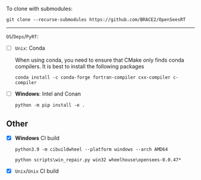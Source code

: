 

To clone with submodules:

```shell
git clone --recurse-submodules https://github.com/BRACE2/OpenSeesRT
```



----------------------------------------------------------



`OS`/`Deps`/`PyRT`:


- [ ] `Unix`: Conda

  When using conda, you need to ensure that CMake only
  finds conda compilers. It is best to install the following packages

  ```shell
  conda install -c conda-forge fortran-compiler cxx-compiler c-compiler
  ```


- [ ] **Windows**: Intel and Conan

  ```shell
  python -m pip install -e .
  ```



## Other

- [x] **Windows** CI build

  ```shell
  python3.9 -m cibuildwheel --platform windows --arch AMD64
  
  python scripts\win_repair.py win32 wheelhouse\opensees-0.0.47*
  ```


- [x] `Unix`/`Unix` CI build


